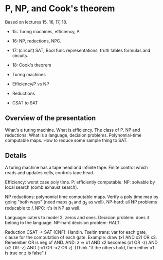 # P, NP, and Cook's theorem

Based on lectures 15, 16, 17, 18.

- 15: Turing machines, efficiency, P.
- 16: NP, reductions, NPC.
- 17: (circuit) SAT, Bool func representations, truth tables formulas and circuits.
- 18: Cook's theorem

- Turing machines
- Efficiency/P vs NP
- Reductions
- CSAT to SAT

## Overview of the presentation

What's a turing machine. What is efficiency. The class of P. NP and reductions.
What is a language, decision problems. Polynomial-time computable maps. How to
reduce some sample thing to SAT.

## Details

A turing machine has a tape head and infinite tape. Finite control which reads
and updates cells, controls tape head.

Efficiency: worst case poly time. P: efficiently computable. NP: solvable by
local search (comb exhaust search).

NP reductions: polynomial time computable maps. Verify a poly time map by going
"both ways" (need maps $g_1$ and $g_2$ as well). NP-hard: all NP problems
reducable to $l$, NPC: it's in NP as well.

Language: caters to model 2, zeros and ones. Decision problem: does it belong to
the language. NP-hard decision problem: HALT.

Reduction CSAT -> SAT (CNF): Handin. Tseitin trans: var for each gate, clause
for the computation of each gate. Example: draw (x1 AND x2) OR x3. Remember OR
is neg of AND. AND: z => x1 AND x2 becomes (x1 OR -z) AND (x2 OR -z) AND (-x1 OR
-x2 OR z). (Think "if the others hold, then either x1 is true or z is false".)
